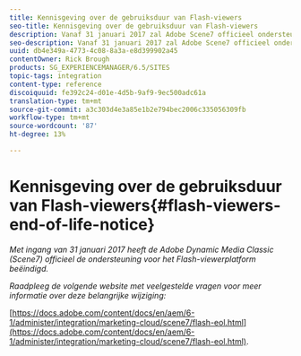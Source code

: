 ```yaml
---
title: Kennisgeving over de gebruiksduur van Flash-viewers
seo-title: Kennisgeving over de gebruiksduur van Flash-viewers
description: Vanaf 31 januari 2017 zal Adobe Scene7 officieel ondersteuning aan het einde van de levensduur van het Flash-viewerplatform bieden.
seo-description: Vanaf 31 januari 2017 zal Adobe Scene7 officieel ondersteuning aan het einde van de levensduur van het Flash-viewerplatform bieden.
uuid: db4e349a-4773-4c08-8a3a-e8d399902a45
contentOwner: Rick Brough
products: SG_EXPERIENCEMANAGER/6.5/SITES
topic-tags: integration
content-type: reference
discoiquuid: fe392c24-d01e-4d5b-9af9-9ec500adc61a
translation-type: tm+mt
source-git-commit: a3c303d4e3a85e1b2e794bec2006c335056309fb
workflow-type: tm+mt
source-wordcount: '87'
ht-degree: 13%

---
```



# Kennisgeving over de gebruiksduur van Flash-viewers{#flash-viewers-end-of-life-notice}

*Met ingang van 31 januari 2017 heeft de Adobe Dynamic Media Classic (Scene7) officieel de ondersteuning voor het Flash-viewerplatform beëindigd.*

*Raadpleeg de volgende website met veelgestelde vragen voor meer informatie over deze belangrijke wijziging:*

[https://docs.adobe.com/content/docs/en/aem/6-1/administer/integration/marketing-cloud/scene7/flash-eol.html](https://docs.adobe.com/content/docs/en/aem/6-1/administer/integration/marketing-cloud/scene7/flash-eol.html).
